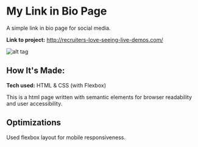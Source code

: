 # My Link in Bio Page
A simple link in bio page for social media.

**Link to project:** http://recruiters-love-seeing-live-demos.com/

![alt tag](http://placecorgi.com/1200/650)

## How It's Made:

**Tech used:** HTML & CSS (with Flexbox)

This is a html page written with semantic elements for browser readability and user accessibility.

## Optimizations
Used flexbox layout for mobile responsiveness.






